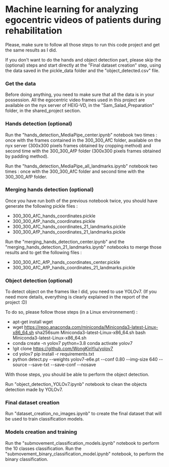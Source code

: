 # Machine learning for analyzing egocentric videos of patients during rehabilitation

Please, make sure to follow all those steps to run this code project and get the same results as I did.

If you don't want to do the hands and object detection part, please skip the (optional) steps and start directly at the "Final dataset creation" step, using the data saved in the pickle_data folder and the "object_detected.csv" file.

### Get the data
Before doing anything, you need to make sure that all the data is in your possession. All the egocentric video frames used in this project are available on the nyx server of HEIG-VD, in the "Sam_Salad_Preparation" folder, in the shared_project section.

### Hands detection (optional)
Run the "hands_detection_MediaPipe_center.ipynb" notebook two times : once with the frames contained in the 300_300_AfC folder, available on the nyx server (300x300 pixels frames obtained by cropping method) and second time with the 300_300_AfP folder (300x300 pixels frames obtained by padding method).

Run the "hands_detection_MediaPipe_all_landmarks.ipynb" notebook two times : once with the 300_300_AfC folder and second time with the 300_300_AfP folder.

### Merging hands detection (optional)
Once you have run both of the previous notebook twice, you should have generate the following pickle files :

  - 300_300_AfC_hands_coordinates.pickle
  - 300_300_AfP_hands_coordinates.pickle
  - 300_300_AfC_hands_coordinates_21_landmarks.pickle
  - 300_300_AfP_hands_coordinates_21_landmarks.pickle

Run the "merging_hands_detection_center.ipynb" and the "merging_hands_detection_21_landmarks.ipynb" notebooks to merge those results and to get the following files :

  - 300_300_AfC_AfP_hands_coordinates_center.pickle
  - 300_300_AfC_AfP_hands_coordinates_21_landmarks.pickle

### Object detection (optional)
To detect object on the frames like I did, you need to use YOLOv7. (If you need more details, everything is clearly explained in the report of the project :D)

To do so, please follow those steps (in a Linux environnement) :
  - apt-get install wget
  - wget https://repo.anaconda.com/miniconda/Miniconda3-latest-Linux-x86_64.sh
    sha256sum Miniconda3-latest-Linux-x86_64.sh
    bash Miniconda3-latest-Linux-x86_64.sh
  - conda create -n yolov7 python=3.8
    conda activate yolov7
  - !git clone https://github.com/WongKinYiu/yolov7
  - cd yolov7
    pip install -r requirements.txt
  - python detect.py --weights yolov7-e6e.pt --conf 0.80 --img-size 640 --source  --save-txt --save-conf --nosave

With those steps, you should be able to perform the object detection.

Run "object_detection_YOLOv7.ipynb" notebook to clean the objects detection made by YOLOv7.

### Final dataset creation
Run "dataset_creation_no_images.ipynb" to create the final dataset that will be used to train classification models.

### Models creation and training
Run the "submovement_classification_models.ipynb" notebook to perform the 10 classes classification.
Run the "submovement_binary_classification_model.ipynb" notebook, to perform the binary classification.
